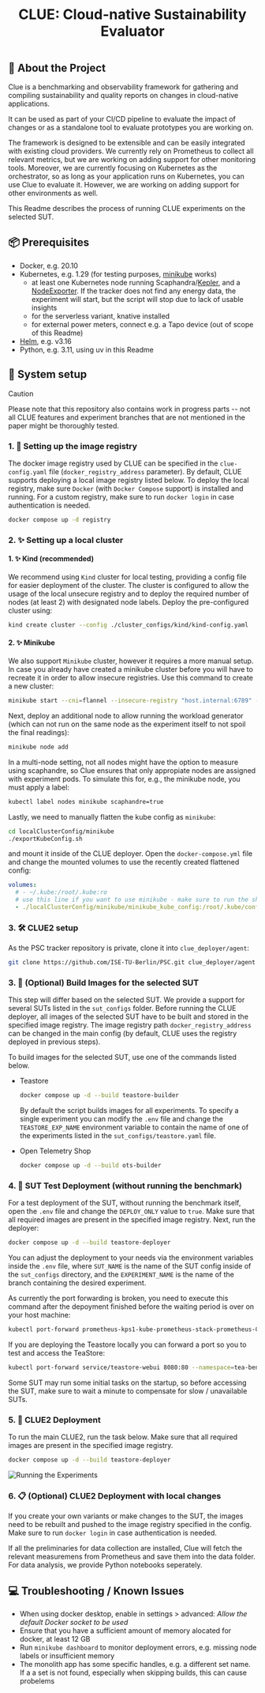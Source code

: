 <div align="center">
  <h1 style="padding:15px;border-bottom: 0;">CLUE: Cloud-native Sustainability Evaluator</h1>
</div>

## 📢 About the Project

Clue is a benchmarking and observability framework for gathering and compiling sustainability and quality reports on changes in cloud-native applications.

It can be used as part of your CI/CD pipeline to evaluate the impact of changes or as a standalone tool to evaluate prototypes you are working on.

The framework is designed to be extensible and can be easily integrated with existing cloud providers. We currently rely on Prometheus to collect all relevant metrics, but we are working on adding support for other monitoring tools.
Moreover, we are currently focusing on Kubernetes as the orchestrator, so as long as your application runs on Kubernetes, you can use Clue to evaluate it. However, we are working on adding support for other environments as well.

This Readme describes the process of running CLUE experiments on the selected SUT.

## 📦 Prerequisites

- Docker, e.g. 20.10
- Kubernetes, e.g. 1.29 (for testing purposes, [minikube](https://minikube.sigs.k8s.io/docs/) works)
  - at least one Kubernetes node running Scaphandra/[Kepler](https://sustainable-computing.io/installation/kepler-helm/), and a [NodeExporter](https://observability.thomasriley.co.uk/monitoring-kubernetes/metrics/node-exporter/). If the tracker does not find any energy data, the experiment will start, but the script will stop due to lack of usable insights
  - for the serverless variant, knative installed
  - for external power meters, connect e.g. a Tapo device (out of scope of this Readme)
- [Helm](https://helm.sh/), e.g. v3.16
- Python, e.g. 3.11, using uv in this Readme

## 🚀 System setup

> [!CAUTION]
> Please note that this repository also contains work in progress parts -- not all CLUE features and experiment branches that are not mentioned in the paper might be thoroughly tested.

### 1. 🏁 Setting up the image registry

The docker image registry used by CLUE can be specified in the `clue-config.yaml` file (`docker_registry_address` parameter). By default, CLUE supports deploying a local image registry listed below. To deploy the local registry, make sure `Docker` (with `Docker Compose` support) is installed and running. For a custom registry, make sure to run `docker login` in case authentication is needed.

```bash
docker compose up -d registry
```

### 2. ✨ Setting up a local cluster

#### 1. ✨ Kind (recommended)

We recommend using `Kind` cluster for local testing, providing a config file for easier deployment of the cluster. The cluster is configured to allow the usage of the local unsecure registry and to deploy the required number of nodes (at least 2) with designated node labels. Deploy the pre-configured cluster using:

```bash
kind create cluster --config ./cluster_configs/kind/kind-config.yaml
```

#### 2. ✨ Minikube

We also support `Minikube` cluster, however it requires a more manual setup. In case you already have created a minikube cluster before you will have to recreate it in order to allow insecure registries. Use this command to create a new cluster:

```bash
minikube start --cni=flannel --insecure-registry "host.internal:6789" --cpus 8 --memory 12000
```

Next, deploy an additional node to allow running the workload generator (which can not run on the same node as the experiment itself to not spoil the final readings):

```bash
minikube node add
```

In a multi-node setting, not all nodes might have the option to measure using scaphandre, so Clue ensures that only appropiate nodes are assigned with experiment pods. To simulate this for, e.g., the minikube node, you must apply a label:

```bash
kubectl label nodes minikube scaphandre=true
```

Lastly, we need to manually flatten the kube config as `minikube`:

```bash
cd localClusterConfig/minikube
./exportKubeConfig.sh
```

and mount it inside of the CLUE deployer. Open the `docker-compose.yml` file and change the mounted volumes to use the recently created flattened config:

```yml
volumes:
  # - ~/.kube:/root/.kube:ro
  # use this line if you want to use minikube - make sure to run the sh script first and commend out the line above
  - ./localClusterConfig/minikube/minikube_kube_config:/root/.kube/config:ro
```

### 3. 🛠️ CLUE2 setup

As the PSC tracker repository is private, clone it into `clue_deployer/agent`:

```bash
git clone https://github.com/ISE-TU-Berlin/PSC.git clue_deployer/agent
```

### 3. 🧱 (Optional) Build Images for the selected SUT

This step will differ based on the selected SUT. We provide a support for several SUTs listed in the `sut_configs` folder. Before running the CLUE deployer, all images of the selected SUT have to be built and stored in the specified image registry. The image registry path `docker_registry_address` can be changed in the main config (by default, CLUE uses the registry deployed in previous steps).

To build images for the selected SUT, use one of the commands listed below.

- Teastore

  ```bash
  docker compose up -d --build teastore-builder
  ```

  By default the script builds images for all experiments. To specify a single experiment you can modify the `.env` file and change the `TEASTORE_EXP_NAME` environment variable to contain the name of one of the experiments listed in the `sut_configs/teastore.yaml` file.

- Open Telemetry Shop
  ```bash
  docker compose up -d --build ots-builder
  ```

### 4. 🧪 SUT Test Deployment (without running the benchmark)

For a test deployment of the SUT, without running the benchmark itself, open the `.env` file and change the `DEPLOY_ONLY` value to `true`. Make sure that all required images are present in the specified image registry. Next, run the deployer:

```bash
docker compose up -d --build teastore-deployer
```

You can adjust the deployment to your needs via the environment variables inside the `.env` file, where `SUT_NAME` is the name of the SUT config inside of the `sut_configs` directory, and the `EXPERIMENT_NAME` is the name of the branch containing the desired experiment.

As currently the port forwarding is broken, you need to execute this command after the depoyment finished before the waiting period is over on your host machine:

```bash
kubectl port-forward prometheus-kps1-kube-prometheus-stack-prometheus-0 9090:9090
```

If you are deploying the Teastore locally you can forward a port so you to test and access the TeaStore:

```bash
kubectl port-forward service/teastore-webui 8080:80 --namespace=tea-bench
```

Some SUT may run some initial tasks on the startup, so before accessing the SUT, make sure to wait a minute to compensate for slow / unavailable SUTs.

### 5. 💨 CLUE2 Deployment

To run the main CLUE2, run the task below. Make sure that all required images are present in the specified image registry.

```bash
docker compose up -d --build teastore-deployer
```

![Running the Experiments](readme/running_experiments.png)

### 6. 📋 (Optional) CLUE2 Deployment with local changes

If you create your own variants or make changes to the SUT, the images need to be rebuilt and pushed to the image registry specified in the config. Make sure to run `docker login` in case authentication is needed.

If all the preliminaries for data collection are installed, Clue will fetch the relevant measuremens from Prometheus and save them into the data folder. For data analysis, we provide Python notebooks seperately.

## 💻 Troubleshooting / Known Issues

- When using docker desktop, enable in settings > advanced: _Allow the default Docker socket to be used_
- Ensure that you have a sufficient amount of memory alocated for docker, at least 12 GB
- Run `minikube dashboard` to monitor deployment errors, e.g. missing node labels or insufficient memory
- The monolith app has some specific handles, e.g. a different set name. If a a set is not found, especially when skipping builds, this can cause probelems

